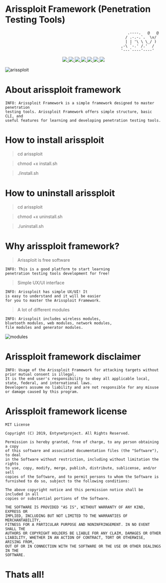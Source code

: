 # Arissploit Framework (Penetration Testing Tools)
        
                                                           .----.   @   @                  
                                                          / .-.-.`.  \v/                            
                                                          | | '\ \ \_/ )                      
                                                        ,-\ `-.' /.'  /           
                                                        '---`----'----'    
              
<p align="center">
  <a href="http://entynetproject.simplesite.com/">
    <img src="https://img.shields.io/badge/entynetproject-Ivan%20Nikolsky-blue.svg">
  </a> 
  <a href="https://github.com/entynetproject/arissploit/releases">
    <img src="https://img.shields.io/github/release/entynetproject/arissploit.svg">
  </a>
  <a href="https://wikipedia.org/wiki/Python_(programming_language)">
    <img src="https://img.shields.io/badge/language-python-blue.svg">
 </a>
  <a href="https://github.com/entynetproject/arissploit">
    <img src="https://img.shields.io/badge/modules-24-red.svg">
 </a>
  <a href="https://github.com/entynetproject/arissploit/issues?q=is%3Aissue+is%3Aclosed">
      <img src="https://img.shields.io/github/issues/entynetproject/arissploit.svg">
  </a>
  <a href="https://github.com/entynetproject/arissploit/wiki">
      <img src="https://img.shields.io/badge/wiki%20-arissploit-lightgrey.svg">
 </a>
  <a href="https://twitter.com/entynetproject">
    <img src="https://img.shields.io/badge/twitter-entynetproject-blue.svg">
 </a>
</p>

![arissploit](https://user-images.githubusercontent.com/54115104/71311791-207a3280-2434-11ea-9906-d2f0e16311ff.png)

# About arissploit framework

    INFO: Arissploit Framework is a simple framework designed to master penetration 
    testing tools. Arissploit Framework offers simple structure, basic CLI, and 
    useful features for learning and developing penetration testing tools.

# How to install arissploit

> cd arissploit

> chmod +x install.sh

> ./install.sh

# How to uninstall arissploit

> cd arissploit

> chmod +x uninstall.sh

> ./uninstall.sh

# Why arissploit framework?

> Arissploit is free software

    INFO: This is a good platform to start learning 
    penetration testing tools development for free!
    
> Simple UX/UI interface

    INFO: Arissploit has simple UX/UI! It 
    is easy to understand and it will be easier 
    for you to master the Arissploit Framework.
    
> A lot of different modules

    INFO: Arissploit includes wireless modules,
    bluetooth modules, web modules, network modules, 
    file modules and generator modules.
    
![modules](https://user-images.githubusercontent.com/54115104/71309073-ab4b3500-2414-11ea-9308-fa90d760d56a.png)
    
# Arissploit framework disclaimer

    INFO: Usage of the Arissploit Framework for attacking targets without prior mutual consent is illegal. 
    It is the end user's responsibility to obey all applicable local, state, federal, and international laws. 
    Developers assume no liability and are not responsible for any misuse or damage caused by this program.
    
# Arissploit framework license

    MIT License

    Copyright (C) 2019, Entynetproject. All Rights Reserved.

    Permission is hereby granted, free of charge, to any person obtaining a copy
    of this software and associated documentation files (the "Software"), to deal
    in the Software without restriction, including without limitation the rights
    to use, copy, modify, merge, publish, distribute, sublicense, and/or sell
    copies of the Software, and to permit persons to whom the Software is
    furnished to do so, subject to the following conditions:

    The above copyright notice and this permission notice shall be included in all
    copies or substantial portions of the Software.

    THE SOFTWARE IS PROVIDED "AS IS", WITHOUT WARRANTY OF ANY KIND, EXPRESS OR
    IMPLIED, INCLUDING BUT NOT LIMITED TO THE WARRANTIES OF MERCHANTABILITY,
    FITNESS FOR A PARTICULAR PURPOSE AND NONINFRINGEMENT. IN NO EVENT SHALL THE
    AUTHORS OR COPYRIGHT HOLDERS BE LIABLE FOR ANY CLAIM, DAMAGES OR OTHER
    LIABILITY, WHETHER IN AN ACTION OF CONTRACT, TORT OR OTHERWISE, ARISING FROM,
    OUT OF OR IN CONNECTION WITH THE SOFTWARE OR THE USE OR OTHER DEALINGS IN THE
    SOFTWARE.

# Thats all!
